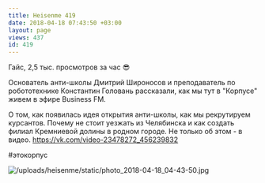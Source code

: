 ```yaml
---
title: Heisenme 419
date: 2018-04-18 07:43:50 +03:00
layout: page
views: 437
id: 419
---
```


Гайс, 2,5 тыс. просмотров за час 😎

Основатель анти-школы Дмитрий Широносов и преподаватель по робототехнике Константин Головань рассказали, как мы тут в "Корпусе" живем в эфире Business FM.

О том, как появилась идея открытия анти-школы, как мы рекрутируем курсантов. Почему не стоит уезжать из Челябинска и как создать филиал Кремниевой долины в родном городе. Не только об этом - в видео.
https://vk.com/video-23478272_456239832

#этокорпус



![/uploads/heisenme/static/photo_2018-04-18_04-43-50.jpg](/uploads/heisenme/static/photo_2018-04-18_04-43-50.jpg)
